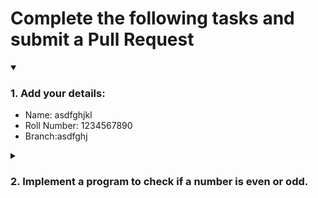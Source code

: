 # Complete the following tasks and submit a Pull Request
<details open>
<summary><h3>1. Add your details: </h3></summary>
<ul>
  <li> Name: asdfghjkl</li>
  <li> Roll Number: 1234567890</li>
  <li> Branch:asdfghj </li>
</ul>
</details>
<details>
<summary><h3> 2. Implement a program to check if a number is even or odd. </h3></summary>
<ul>
  <li> Create a new file in the repository and add your code. </li>
  <li> Use any programming language of your choice. </li>
</ul>
</details>
